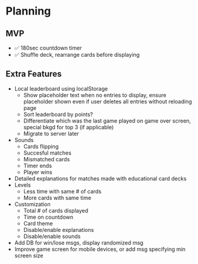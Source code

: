 # Planning

## MVP
- ✅ 180sec countdown timer
- ✅ Shuffle deck, rearrange cards before displaying

## Extra Features
- Local leaderboard using localStorage
    - Show placeholder text when no entries to display, ensure placeholder shown even if user deletes all entries without reloading page
    - Sort leaderboard by points?
    - Differentiate which was the last game played on game over screen, special bkgd for top 3 (if applicable)
    - Migrate to server later
- Sounds 
    - Cards flipping
    - Succesful matches
    - Mismatched cards
    - Timer ends
    - Player wins
- Detailed explanations for matches made with educational card decks
- Levels
    - Less time with same # of cards
    - More cards with same time
- Customization
    - Total # of cards displayed
    - Time on countdown
    - Card theme
    - Disable/enable explanations
    - Disable/enable sounds
- Add DB for win/lose msgs, display randomized msg
- Improve game screen for mobile devices, or add msg specifying min screen size